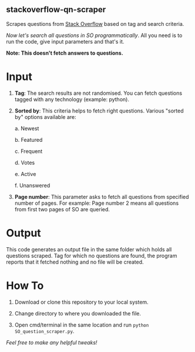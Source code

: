 ## stackoverflow-qn-scraper
Scrapes questions from [Stack Overflow](https://stackoverflow.com) based on tag and search criteria.

*Now let's search all questions in SO programmatically*. All you need is to run the code, give input parameters and that's it.

**Note: This doesn't fetch answers to questions.**
# Input

1. **Tag**: The search results are not randomised. You can fetch questions tagged with any technology (example: python).

2. **Sorted by**: This criteria helps to fetch right questions.
   Various "sorted by" options available are:
   
   a. Newest

   b. Featured

   c. Frequent

   d. Votes

   e. Active

   f. Unanswered
      
3. **Page number**: This parameter asks to fetch all questions from specified number of pages. For example: Page number 2 means all questions from first two pages of SO are queried.

# Output

This code generates an output file in the same folder which holds all questions scraped. Tag for which no questions are found, the program reports that it fetched nothing and no file will be created.

# How To

1. Download or clone this repository to your local system.

2. Change directory to where you downloaded the file.

3. Open cmd/terminal in the same location and run `python SO_question_scraper.py`.

*Feel free to make any helpful tweaks!*
